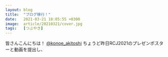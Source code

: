 ```yaml
---
layout: blog
title:  "ブログ移行！"
date:   2021-03-21 18:05:55 +0300
image:  article/20210321/cover.jpg
tags:   [つぶやき]
---
```

皆さんこんにちは！
[@konoe_akitoshi][@konoe_akitoshi]
ちょうど昨日RCJ2021のプレゼンポスターと動画を提出し、


[@konoe_akitoshi]: https://twitter.com/konoe_akitoshi

